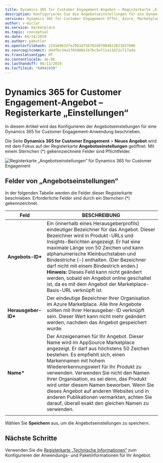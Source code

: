 ```yaml
---
title: Dynamics 365 for Customer Engagement-Angebot – Registerkarte „Einstellungen“ | Azure Marketplace
description: Konfigurieren Sie die Angebotseinstellungen für ein Dynamics 365 for Customer Engagement-Anwendungsangebot auf dem AppSource Marketplace.
services: Dynamics 365 for Customer Engagement Offer, Azure, Marketplace, Cloud Partner Portal, AppSource
author: v-miclar
ms.service: marketplace
ms.topic: conceptual
ms.date: 04/24/2019
ms.author: pabutler
ms.openlocfilehash: 219a69632fe29b1d756702d97804613021b57006
ms.sourcegitcommit: d4dfbc34a1f03488e1b7bc5e711a11b72c717ada
ms.translationtype: HT
ms.contentlocale: de-DE
ms.lasthandoff: 06/13/2019
ms.locfileid: "64942438"
---
```

# <a name="dynamics-365-for-customer-engagement-offer-settings-tab"></a>Dynamics 365 for Customer Engagement-Angebot – Registerkarte „Einstellungen“

In diesem Artikel wird das Konfigurieren der Angebotseinstellungen für eine Dynamics 365 for Customer Engagement-Anwendung beschrieben.

Die Seite **Dynamics 365 for Customer Engagement** > **Neues Angebot** wird mit dem Fokus auf der Registerkarte **Angebotseinstellungen** geöffnet.  Mit einem Sternchen (*) gekennzeichnete Felder sind Pflichtfelder.

![Registerkarte „Angebotseinstellungen“ für Dynamics 365 for Customer Engagement](./media/dyn365ce-offer-settings-tab.png)


## <a name="offer-settings-fields"></a>Felder von „Angebotseinstellungen“

In der folgenden Tabelle werden die Felder dieser Registerkarte beschrieben. Erforderliche Felder sind durch ein Sternchen (*) gekennzeichnet.

|    Feld         |       BESCHREIBUNG                                                            |
|  ---------       |     ---------------                                                          |
| **Angebots-ID\***   | Ein (innerhalb eines Herausgeberprofils) eindeutiger Bezeichner für das Angebot. Dieser Bezeichner wird in Produkt-URLs und Insights-Berichten angezeigt. Er hat eine maximale Länge von 50 Zeichen und kann alphanumerische Kleinbuchstaben und Bindestriche (-) enthalten. (Der Bezeichner darf nicht mit einem Bindestrich enden.) **Hinweis:** Dieses Feld kann nicht geändert werden, sobald ein Angebot online geschaltet ist, da es mit dem Angebot der Marketplace-Basis-URL verknüpft ist.  |
| **Herausgeber-ID\***  | Der eindeutige Bezeichner Ihrer Organisation im Azure Marketplace. Alle Ihre Angebote sollten mit Ihrer Herausgeber-ID verknüpft sein. Dieser Wert kann nicht mehr geändert werden, nachdem das Angebot gespeichert wurde. |
| **Name\***       | Der Anzeigenamen für Ihr Angebot. Dieser Name wird im AppSource Marketplace angezeigt. Er darf aus höchstens 50 Zeichen bestehen. Es empfiehlt sich, einen Markennamen mit hohem Wiedererkennungswert für Ihr Produkt zu verwenden. Verwenden Sie nicht den Namen Ihrer Organisation, es sei denn, das Produkt wird unter diesem Namen beworben. Wenn Sie dieses Angebot auf anderen Websites und in anderen Publikationen vermarkten, achten Sie darauf, überall exakt den gleichen Namen zu verwenden. |
|  |  |

Wählen Sie **Speichern** aus, um die Angebotseinstellungen zu speichern.


## <a name="next-steps"></a>Nächste Schritte

Verwenden Sie die [Registerkarte „Technische Informationen“](./cpp-technical-info-tab.md) zum Konfigurieren der Anwendungs- und Paketinformationen für Ihr Angebot.
